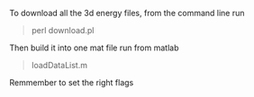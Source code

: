 To download all the 3d energy files, from the command line run 
> perl download.pl

Then build it into one mat file run from matlab
> loadDataList.m 

Remmember to set the right flags


